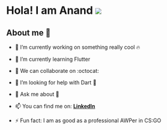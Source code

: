 # Hola! I am Anand ![](https://media.giphy.com/media/oFI4SgQkWYURBLfwzW/giphy.gif)

## About me  :ghost:

<!--
**geeky-anand/geeky-anand** is a ✨ _special_ ✨ repository because its `README.md` (this file) appears on your GitHub profile.

Here are some ideas to get you started:
-->
 - 🔭 I’m currently working on something really cool :fire:

 - 🌱 I’m currently learning Flutter

 - 👯 We can collaborate on :octocat:

 - 🤔 I’m looking for help with Dart :dart:

 - 💬 Ask me about :snake: 

 - 📫 You can find me on:
        [**LinkedIn**](https://www.linkedin.com/in/geekyanand/)
        
 - ⚡ Fun fact: I am as good as a professional AWPer in CS:GO
